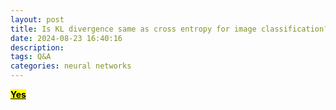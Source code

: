 ```yaml
---
layout: post
title: Is KL divergence same as cross entropy for image classification?
date: 2024-08-23 16:40:16
description: 
tags: Q&A
categories: neural networks
---
```



**<mark><u>Yes</u></mark>**


